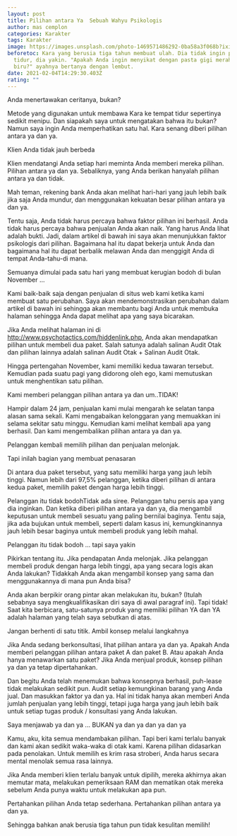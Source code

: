 ```yaml
---
layout: post
title: Pilihan antara Ya  Sebuah Wahyu Psikologis
author: mas cemplon
categories: Karakter
tags: Karakter
image: https://images.unsplash.com/photo-1469571486292-0ba58a3f068b?ixid=MXwxMjA3fDB8MHxwaG90by1wYWdlfHx8fGVufDB8fHw%3D&ixlib=rb-1.2.1&auto=format&fit=crop&w=750&q=80
beforetoc: Kara yang berusia tiga tahun membuat ulah. Dia tidak ingin pergi
  tidur, dia yakin. "Apakah Anda ingin menyikat dengan pasta gigi merah atau
  biru?" ayahnya bertanya dengan lembut.
date: 2021-02-04T14:29:30.403Z
rating: ""
---
```

Anda menertawakan ceritanya, bukan?

Metode yang digunakan untuk membawa Kara ke tempat tidur sepertinya sedikit menipu. Dan siapakah saya untuk mengatakan bahwa itu bukan? Namun saya ingin Anda memperhatikan satu hal. Kara senang diberi pilihan antara ya dan ya.

Klien Anda tidak jauh berbeda

Klien mendatangi Anda setiap hari meminta Anda memberi mereka pilihan. Pilihan antara ya dan ya. Sebaliknya, yang Anda berikan hanyalah pilihan antara ya dan tidak.

Mah teman, rekening bank Anda akan melihat hari-hari yang jauh lebih baik jika saja Anda mundur, dan menggunakan kekuatan besar pilihan antara ya dan ya.

Tentu saja, Anda tidak harus percaya bahwa faktor pilihan ini berhasil. Anda tidak harus percaya bahwa penjualan Anda akan naik. Yang harus Anda lihat adalah bukti. Jadi, dalam artikel di bawah ini saya akan menunjukkan faktor psikologis dari pilihan. Bagaimana hal itu dapat bekerja untuk Anda dan bagaimana hal itu dapat berbalik melawan Anda dan menggigit Anda di tempat Anda-tahu-di mana.

Semuanya dimulai pada satu hari yang membuat kerugian bodoh di bulan November ...

Kami baik-baik saja dengan penjualan di situs web kami ketika kami membuat satu perubahan. Saya akan mendemonstrasikan perubahan dalam artikel di bawah ini sehingga akan membantu bagi Anda untuk membuka halaman sehingga Anda dapat melihat apa yang saya bicarakan.

Jika Anda melihat halaman ini di http://www.psychotactics.com/hiddenlink.php, Anda akan mendapatkan pilihan untuk membeli dua paket. Salah satunya adalah salinan Audit Otak dan pilihan lainnya adalah salinan Audit Otak + Salinan Audit Otak.

Hingga pertengahan November, kami memiliki kedua tawaran tersebut. Kemudian pada suatu pagi yang didorong oleh ego, kami memutuskan untuk menghentikan satu pilihan.

Kami memberi pelanggan pilihan antara ya dan um..TIDAK!

Hampir dalam 24 jam, penjualan kami mulai mengarah ke selatan tanpa alasan sama sekali. Kami mengabaikan kelonggaran yang memuakkan ini selama sekitar satu minggu. Kemudian kami melihat kembali apa yang berhasil. Dan kami mengembalikan pilihan antara ya dan ya.

Pelanggan kembali memilih pilihan dan penjualan melonjak.

Tapi inilah bagian yang membuat penasaran

Di antara dua paket tersebut, yang satu memiliki harga yang jauh lebih tinggi. Namun lebih dari 97,5% pelanggan, ketika diberi pilihan di antara kedua paket, memilih paket dengan harga lebih tinggi.

Pelanggan itu tidak bodohTidak ada siree. Pelanggan tahu persis apa yang dia inginkan. Dan ketika diberi pilihan antara ya dan ya, dia mengambil keputusan untuk membeli sesuatu yang paling bernilai baginya. Tentu saja, jika ada bujukan untuk membeli, seperti dalam kasus ini, kemungkinannya jauh lebih besar baginya untuk membeli produk yang lebih mahal.

Pelanggan itu tidak bodoh ... tapi saya yakin

Pikirkan tentang itu. Jika pendapatan Anda melonjak. Jika pelanggan membeli produk dengan harga lebih tinggi, apa yang secara logis akan Anda lakukan? Tidakkah Anda akan mengambil konsep yang sama dan menggunakannya di mana pun Anda bisa?

Anda akan berpikir orang pintar akan melakukan itu, bukan? (Itulah sebabnya saya mengkualifikasikan diri saya di awal paragraf ini). Tapi tidak! Saat kita berbicara, satu-satunya produk yang memiliki pilihan YA dan YA adalah halaman yang telah saya sebutkan di atas.

Jangan berhenti di satu titik. Ambil konsep melalui langkahnya

Jika Anda sedang berkonsultasi, lihat pilihan antara ya dan ya. Apakah Anda memberi pelanggan pilihan antara paket A dan paket B. Atau apakah Anda hanya menawarkan satu paket? Jika Anda menjual produk, konsep pilihan ya dan ya tetap dipertahankan.

Dan begitu Anda telah menemukan bahwa konsepnya berhasil, puh-lease tidak melakukan sedikit pun. Audit setiap kemungkinan barang yang Anda jual. Dan masukkan faktor ya dan ya. Hal ini tidak hanya akan memberi Anda jumlah penjualan yang lebih tinggi, tetapi juga harga yang jauh lebih baik untuk setiap tugas produk / konsultasi yang Anda lakukan.

Saya menjawab ya dan ya ... BUKAN ya dan ya dan ya dan ya

Kamu, aku, kita semua mendambakan pilihan. Tapi beri kami terlalu banyak dan kami akan sedikit waka-waka di otak kami. Karena pilihan didasarkan pada penolakan. Untuk memilih es krim rasa stroberi, Anda harus secara mental menolak semua rasa lainnya.

Jika Anda memberi klien terlalu banyak untuk dipilih, mereka akhirnya akan memutar mata, melakukan pemeriksaan RAM dan mematikan otak mereka sebelum Anda punya waktu untuk melakukan apa pun.

Pertahankan pilihan Anda tetap sederhana. Pertahankan pilihan antara ya dan ya.

Sehingga bahkan anak berusia tiga tahun pun tidak kesulitan memilih!